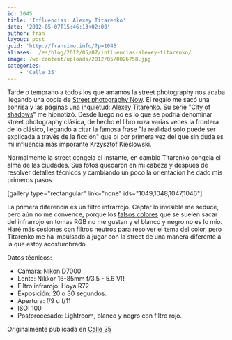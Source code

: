 ```yaml
---
id: 1045
title: 'Influencias: Alexey Titarenko'
date: '2012-05-07T15:46:13+02:00'
author: fran
layout: post
guid: 'http://fransimo.info/?p=1045'
aliases:  /es/blog/2012/05/07/influencias-alexey-titarenko/
image: /wp-content/uploads/2012/05/0026758.jpg
categories:
    - 'Calle 35'
---
```


Tarde o temprano a todos los que amamos la street photography nos acaba llegando una copia de <a title="Street Photography Now / Sophie Howarth, Stephen McLaren " href="http://amzn.to/1nPcTNa" target="_blank" rel="noopener noreferrer">Street photography Now</a>. El regalo me sacó una sonrisa y las páginas una inquietud: <a href="http://www.alexeytitarenko.com/">Alexey Titarenko</a>. Su serie "<a href="http://www.alexeytitarenko.com/port_cityshadows.html">City of shadows</a>" me hipnotizó. Desde luego no es lo que se podría denominar street photography clásica, de hecho el libro roza varias veces la frontera de lo clásico, llegando a citar la famosa frase "la realidad solo puede ser explicada a través de la ficción" que oí por primera vez del que sin duda es mi influencia más imporante Krzysztof Kieślowski.

Normalmente la street congela el instante, en cambio Titarenko congela el alma de las ciudades. Sus fotos quedaron en mi cabeza y después de resolver detalles técnicos y cambiando un poco la orientación he dado mis primeros pasos.

[gallery type="rectangular" link="none" ids="1049,1048,1047,1046"]

La primera diferencia es un filtro infrarrojo. Captar lo invisible me seduce, pero aún no me convence, porque los <a href="http://vimeo.com/10560793">falsos colores</a> que se suelen sacar del infrarrojo en tomas RGB no me gustan y el blanco y negro no es lo mío. Haré más cesiones con filtros neutros para resolver el tema del color, pero Titarenko me ha impulsado a jugar con la street de una manera diferente a la que estoy acostumbrado.

Datos técnicos:
<ul>
 	<li>Cámara: Nikon D7000</li>
 	<li>Lente: Nikkor 16-85mm f/3.5 - 5.6 VR</li>
 	<li>Filtro infrarojo: Hoya R72</li>
 	<li>Exposición: 20 o 30 segundos.</li>
 	<li>Apertura: f/9 u f/11</li>
 	<li>ISO: 100</li>
 	<li>Postprocesado: Lightroom, blanco y negro con filtro rojo.</li>
</ul>
Originalmente publicada en <a href="http://calle35.com/influencias-alexey-titarenko/">Calle 35</a>
<img src="http://fransimo.info/wp-content/themes/phT/images/1px_white.gif" alt="">